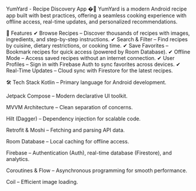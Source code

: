 YumYard - Recipe Discovery App �🍲
YumYard is a modern Android recipe app built with best practices, offering a seamless cooking experience with offline access, real-time updates, and personalized recommendations.

📱 Features
✔ Browse Recipes – Discover thousands of recipes with images, ingredients, and step-by-step instructions.
✔ Search & Filter – Find recipes by cuisine, dietary restrictions, or cooking time.
✔ Save Favorites – Bookmark recipes for quick access (powered by Room Database).
✔ Offline Mode – Access saved recipes without an internet connection.
✔ User Profiles – Sign in with Firebase Auth to sync favorites across devices.
✔ Real-Time Updates – Cloud sync with Firestore for the latest recipes.

🛠 Tech Stack
Kotlin – Primary language for Android development.

Jetpack Compose – Modern declarative UI toolkit.

MVVM Architecture – Clean separation of concerns.

Hilt (Dagger) – Dependency injection for scalable code.

Retrofit & Moshi – Fetching and parsing API data.

Room Database – Local caching for offline access.

Firebase – Authentication (Auth), real-time database (Firestore), and analytics.

Coroutines & Flow – Asynchronous programming for smooth performance.

Coil – Efficient image loading.
